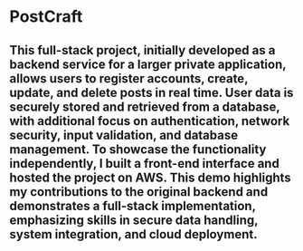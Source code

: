 # PostCraft
## This full-stack project, initially developed as a backend service for a larger private application, allows users to register accounts, create, update, and delete posts in real time. User data is securely stored and retrieved from a database, with additional focus on authentication, network security, input validation, and database management. To showcase the functionality independently, I built a front-end interface and hosted the project on AWS. This demo highlights my contributions to the original backend and demonstrates a full-stack implementation, emphasizing skills in secure data handling, system integration, and cloud deployment.
